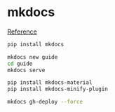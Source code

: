 # mkdocs

[Reference](https://github.com/squidfunk/mkdocs-material)



```bash
pip install mkdocs

mkdocs new guide
cd guide
mkdocs serve

pip install mkdocs-material
pip install mkdocs-minify-plugin 

mkdocs gh-deploy --force
```

